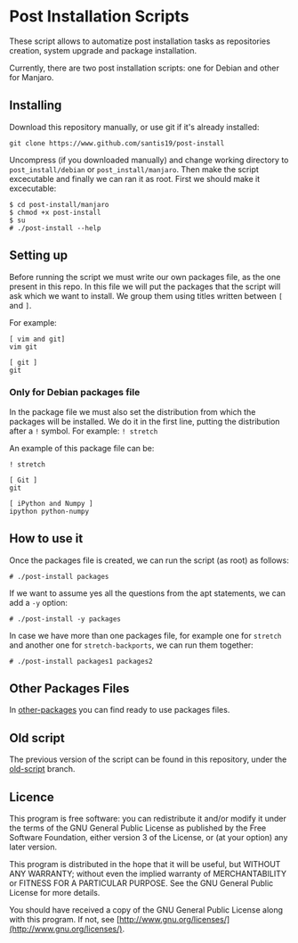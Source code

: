 # Post Installation Scripts

These script allows to automatize post installation tasks as repositories
creation, system upgrade and package installation.

Currently, there are two post installation scripts: one for Debian and other for
Manjaro.

## Installing

Download this repository manually, or use git if it's already installed:

```
git clone https://www.github.com/santis19/post-install
```

Uncompress (if you downloaded manually) and change working directory to
`post_install/debian` or `post_install/manjaro`.
Then make the script excecutable and finally we can ran it as root.
First we should make it excecutable:

```
$ cd post-install/manjaro
$ chmod +x post-install
$ su
# ./post-install --help
```

## Setting up

Before running the script we must write our own packages file, as the one
present in this repo.
In this file we will put the packages that the script will ask which we want
to install.
We group them using titles written between `[` and `]`.

For example:
```
[ vim and git]
vim git

[ git ]
git
```

### Only for Debian packages file
In the package file we must also set the distribution from which the packages
will be installed.
We do it in the first line, putting the distribution after a `!` symbol.
For example: `! stretch`

An example of this package file can be:

```
! stretch

[ Git ]
git

[ iPython and Numpy ]
ipython python-numpy
```

## How to use it
Once the packages file is created, we can run the script (as root) as follows:

```
# ./post-install packages
```

If we want to assume yes all the questions from the apt statements, we can add
a `-y` option:

```
# ./post-install -y packages
```

In case we have more than one packages file, for example one for `stretch` and
another one for `stretch-backports`, we can run them together:

```
# ./post-install packages1 packages2
```

## Other Packages Files

In
[other-packages](https://github.com/santis19/post-install/tree/master/debian/other-packages)
you can find ready to use packages files.


## Old script

The previous version of the script can be found in this repository, under the [old-script](https://github.com/santis19/post-install/tree/old-script) branch.


## Licence

This program is free software: you can redistribute it and/or modify
it under the terms of the GNU General Public License as published by
the Free Software Foundation, either version 3 of the License, or
(at your option) any later version.

This program is distributed in the hope that it will be useful,
but WITHOUT ANY WARRANTY; without even the implied warranty of
MERCHANTABILITY or FITNESS FOR A PARTICULAR PURPOSE.  See the
GNU General Public License for more details.

You should have received a copy of the GNU General Public License
along with this program.
If not, see [http://www.gnu.org/licenses/](http://www.gnu.org/licenses/).
